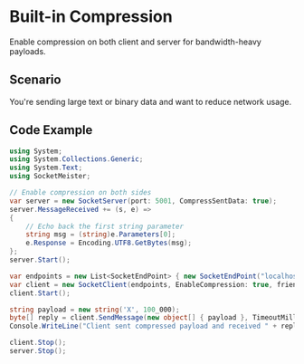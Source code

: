 # Built-in Compression

Enable compression on both client and server for bandwidth-heavy payloads.

## Scenario
You're sending large text or binary data and want to reduce network usage.

## Code Example
```csharp
using System;
using System.Collections.Generic;
using System.Text;
using SocketMeister;

// Enable compression on both sides
var server = new SocketServer(port: 5001, CompressSentData: true);
server.MessageReceived += (s, e) =>
{
    // Echo back the first string parameter
    string msg = (string)e.Parameters[0];
    e.Response = Encoding.UTF8.GetBytes(msg);
};
server.Start();

var endpoints = new List<SocketEndPoint> { new SocketEndPoint("localhost", 5001) };
var client = new SocketClient(endpoints, EnableCompression: true, friendlyName: "CompressionClient");
client.Start();

string payload = new string('X', 100_000);
byte[] reply = client.SendMessage(new object[] { payload }, TimeoutMilliseconds: 10000);
Console.WriteLine("Client sent compressed payload and received " + reply.Length + " bytes.");

client.Stop();
server.Stop();
```